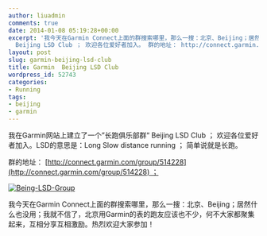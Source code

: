```yaml
---
author: liuadmin
comments: true
date: 2014-01-08 05:19:28+00:00
excerpt: '我今天在Garmin Connect上面的群搜索哪里，那么一搜：北京、Beijing；居然什么也没用；我就不信了，北京用Garmin的表的跑友应该也不少，何不大家都聚集起来，互相分享互相激励。热烈欢迎大家参加！我在Garmin网站上建立了一个”长跑俱乐部群“
  Beijing LSD Club ； 欢迎各位爱好者加入。 群的地址： http://connect.garmin.com/group/514228 '
layout: post
slug: garmin-beijing-lsd-club
title: Garmin  Beijing LSD Club
wordpress_id: 52743
categories:
- Running
tags:
- beijing
- garmin
---
```


我在Garmin网站上建立了一个”长跑俱乐部群“ Beijing LSD Club ； 欢迎各位爱好者加入。LSD的意思是：Long Slow distance running ； 简单说就是长跑。

群的地址： [http://connect.garmin.com/group/514228](http://connect.garmin.com/group/514228) ；

[![Being-LSD-Group](http://cdn1.martinliu.cn/wp-content/uploads/2014/01/Being-LSD-Group.png)](http://cdn1.martinliu.cn/wp-content/uploads/2014/01/Being-LSD-Group.png)



我今天在Garmin Connect上面的群搜索哪里，那么一搜：北京、Beijing；居然什么也没用；我就不信了，北京用Garmin的表的跑友应该也不少，何不大家都聚集起来，互相分享互相激励。热烈欢迎大家参加！
